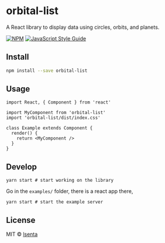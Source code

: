 # orbital-list

A React library to display data using circles, orbits, and planets.

[![NPM](https://img.shields.io/npm/v/orbital-list.svg)](https://www.npmjs.com/package/orbital-list) [![JavaScript Style Guide](https://img.shields.io/badge/code_style-standard-brightgreen.svg)](https://standardjs.com)

## Install

```bash
npm install --save orbital-list
```

## Usage

```tsx
import React, { Component } from 'react'

import MyComponent from 'orbital-list'
import 'orbital-list/dist/index.css'

class Example extends Component {
  render() {
    return <MyComponent />
  }
}
```

## Develop

```
yarn start # start working on the library
```

Go in the `examples/` folder, there is a react app there,

```
yarn start # start the example server
```

## License

MIT © [lsenta](https://github.com/lsenta)
